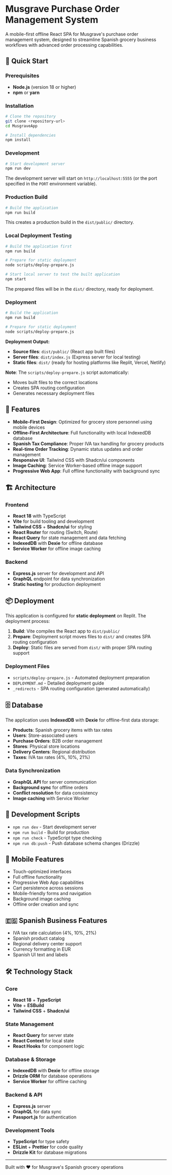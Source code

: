 # Musgrave Purchase Order Management System

A mobile-first offline React SPA for Musgrave's purchase order management system, designed to streamline Spanish grocery business workflows with advanced order processing capabilities.

## 🚀 Quick Start

### Prerequisites
- **Node.js** (version 18 or higher)
- **npm** or **yarn**

### Installation
```bash
# Clone the repository
git clone <repository-url>
cd MusgraveApp

# Install dependencies
npm install
```

### Development
```bash
# Start development server
npm run dev
```

The development server will start on `http://localhost:5555` (or the port specified in the `PORT` environment variable).

### Production Build
```bash
# Build the application
npm run build
```

This creates a production build in the `dist/public/` directory.

### Local Deployment Testing
```bash
# Build the application first
npm run build

# Prepare for static deployment
node scripts/deploy-prepare.js

# Start local server to test the built application
npm start
```

The prepared files will be in the `dist/` directory, ready for deployment.

### Deployment
```bash
# Build the application
npm run build

# Prepare for static deployment
node scripts/deploy-prepare.js
```

**Deployment Output:**
- **Source files**: `dist/public/` (React app built files)
- **Server files**: `dist/index.js` (Express server for local testing)
- **Static files**: `dist/` (ready for hosting platforms like Replit, Vercel, Netlify)

**Note**: The `scripts/deploy-prepare.js` script automatically:
- Moves built files to the correct locations
- Creates SPA routing configuration
- Generates necessary deployment files

## 📱 Features

- **Mobile-First Design**: Optimized for grocery store personnel using mobile devices
- **Offline-First Architecture**: Full functionality with local IndexedDB database
- **Spanish Tax Compliance**: Proper IVA tax handling for grocery products
- **Real-time Order Tracking**: Dynamic status updates and order management
- **Responsive UI**: Tailwind CSS with Shadcn/ui components
- **Image Caching**: Service Worker-based offline image support
- **Progressive Web App**: Full offline functionality with background sync

## 🏗️ Architecture

### Frontend
- **React 18** with TypeScript
- **Vite** for build tooling and development
- **Tailwind CSS** + **Shadcn/ui** for styling
- **React Router** for routing (Switch, Route)
- **React Query** for state management and data fetching
- **IndexedDB** with **Dexie** for offline database
- **Service Worker** for offline image caching

### Backend
- **Express.js** server for development and API
- **GraphQL** endpoint for data synchronization
- **Static hosting** for production deployment

## 📦 Deployment

This application is configured for **static deployment** on Replit. The deployment process:

1. **Build**: Vite compiles the React app to `dist/public/`
2. **Prepare**: Deployment script moves files to `dist/` and creates SPA routing configuration
3. **Deploy**: Static files are served from `dist/` with proper SPA routing support

### Deployment Files
- `scripts/deploy-prepare.js` - Automated deployment preparation
- `DEPLOYMENT.md` - Detailed deployment guide
- `_redirects` - SPA routing configuration (generated automatically)

## 🗄️ Database

The application uses **IndexedDB** with **Dexie** for offline-first data storage:

- **Products**: Spanish grocery items with tax rates
- **Users**: Store-associated users
- **Purchase Orders**: B2B order management
- **Stores**: Physical store locations
- **Delivery Centers**: Regional distribution
- **Taxes**: IVA tax rates (4%, 10%, 21%)

### Data Synchronization
- **GraphQL API** for server communication
- **Background sync** for offline orders
- **Conflict resolution** for data consistency
- **Image caching** with Service Worker

## 🔧 Development Scripts

- `npm run dev` - Start development server
- `npm run build` - Build for production
- `npm run check` - TypeScript type checking
- `npm run db:push` - Push database schema changes (Drizzle)

## 📱 Mobile Features

- Touch-optimized interfaces
- Full offline functionality
- Progressive Web App capabilities
- Cart persistence across sessions
- Mobile-friendly forms and navigation
- Background image caching
- Offline order creation and sync

## 🇪🇸 Spanish Business Features

- IVA tax rate calculation (4%, 10%, 21%)
- Spanish product catalog
- Regional delivery center support
- Currency formatting in EUR
- Spanish UI text and labels

## 🛠️ Technology Stack

### Core
- **React 18** + **TypeScript**
- **Vite** + **ESBuild**
- **Tailwind CSS** + **Shadcn/ui**

### State Management
- **React Query** for server state
- **React Context** for local state
- **React Hooks** for component logic

### Database & Storage
- **IndexedDB** with **Dexie** for offline storage
- **Drizzle ORM** for database operations
- **Service Worker** for offline caching

### Backend & API
- **Express.js** server
- **GraphQL** for data sync
- **Passport.js** for authentication

### Development Tools
- **TypeScript** for type safety
- **ESLint** + **Prettier** for code quality
- **Drizzle Kit** for database migrations

---

Built with ❤️ for Musgrave's Spanish grocery operations